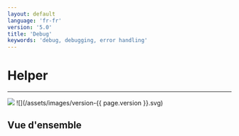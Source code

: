 ```yaml
---
layout: default
language: 'fr-fr'
version: '5.0'
title: 'Debug'
keywords: 'debug, debugging, error handling'
---
```


# Helper
- - -
![](/assets/images/document-status-stable-success.svg) ![](/assets/images/version-{{ page.version }}.svg)

## Vue d'ensemble
